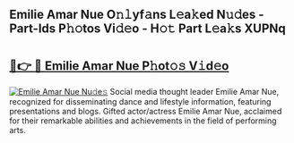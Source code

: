 ## Emilie Amar Nue O𝚗𝚕yf𝚊ns L𝚎a𝚔ed N𝚞𝚍es - Part-Ids P𝚑𝚘tos Vi𝚍𝚎o - H𝚘𝚝 Part L𝚎a𝚔s XUPNq

# <h2><a href="http://kfelwl.oniu.top/?m=Emilie+Amar+Nue">🔗👉 🔴 Emilie Amar Nue P𝚑ot𝚘𝚜 V𝚒d𝚎o</a></h2>

[![Emilie Amar Nue Nu𝚍e𝚜](https://i.imgur.com/0qMVB7G.gif)](http://kfelwl.oniu.top/?m=Emilie+Amar+Nue)
Social media thought leader Emilie Amar Nue, recognized for disseminating dance and lifestyle information, featuring presentations and blogs. Gifted actor/actress Emilie Amar Nue, acclaimed for their remarkable abilities and achievements in the field of performing arts.  
